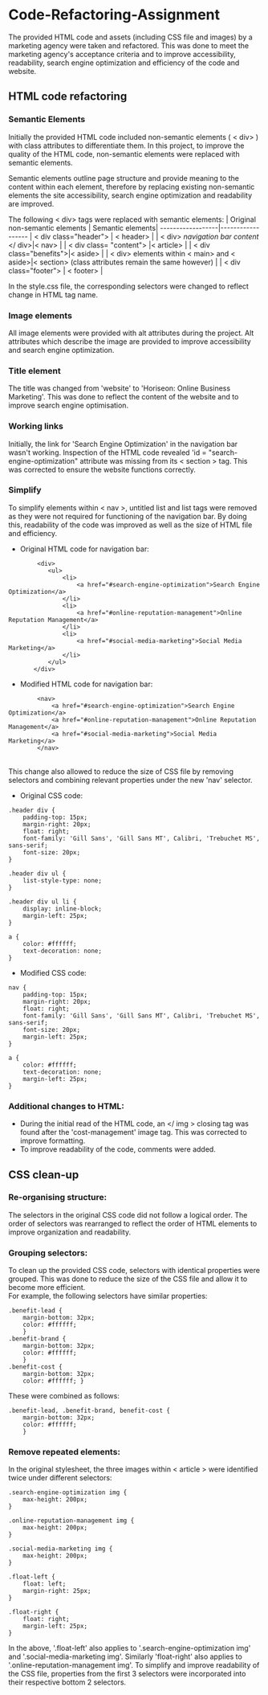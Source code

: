 # Code-Refactoring-Assignment
The provided HTML code and assets (including CSS file and images) by a marketing agency were taken and refactored. 
This was done to meet the marketing agency's acceptance criteria and to improve accessibility, readability, search engine optimization and efficiency of the code and website. 
 
## HTML code refactoring
### Semantic Elements
Initially the provided HTML code included non-semantic elements ( < div> ) with class attributes to differentiate them. 
In this project, to improve the quality of the HTML code, non-semantic elements were replaced with semantic elements. 
 
Semantic elements outline page structure and provide meaning to the content within each element, therefore by replacing existing non-semantic elements the site accessibility, search engine optimization and readability are improved.
 
The following < div> tags were replaced with semantic elements: 
| Original non-semantic elements | Semantic elements|
------------------|------------------
| < div class="header"> | < header> |
| < div> *navigation bar content* </ div>|< nav> |
| < div class= "content"> |< article>  |
| < div class="benefits">|< aside> |
| < div> elements within < main> and < aside>|< section> (class attributes remain the same however) |
| < div class="footer">  |  < footer> |
 
In the style.css file, the corresponding selectors were changed to reflect change in HTML tag name.
 
 
### Image elements
All image elements were provided with alt attributes during the project. Alt attributes which describe the image are provided to improve accessibility and search engine optimization.

### Title element
The title was changed from 'website' to 'Horiseon: Online Business Marketing'. This was done to reflect the content of the website and to improve search engine optimisation. 
 
 
### Working links
Initially, the link for 'Search Engine Optimization' in the navigation bar wasn't working. Inspection of the HTML code revealed 'id = "search-engine-optimization" attribute was missing from its < section > tag. This was corrected to ensure the website functions correctly. 
 
### Simplify 
To simplify elements within < nav >, untitled list and list tags were removed as they were not required for functioning of the navigation bar. By doing this, readability of the code was improved as well as the size of HTML file and efficiency. 
 * Original HTML code for navigation bar: 
 ```
         <div>
            <ul>
                <li>
                    <a href="#search-engine-optimization">Search Engine Optimization</a>
                </li>
                <li>
                    <a href="#online-reputation-management">Online Reputation Management</a>
                </li>
                <li>
                    <a href="#social-media-marketing">Social Media Marketing</a>
                </li>
            </ul>
        </div>
```
* Modified HTML code for navigation bar: 
```
        <nav> 
            <a href="#search-engine-optimization">Search Engine Optimization</a>
            <a href="#online-reputation-management">Online Reputation Management</a>
            <a href="#social-media-marketing">Social Media Marketing</a>
        </nav>
```
<br>This change also allowed to reduce the size of CSS file by removing selectors and combining relevant properties under the new 'nav' selector.
* Original CSS code: 
```
.header div {
    padding-top: 15px;
    margin-right: 20px;
    float: right;
    font-family: 'Gill Sans', 'Gill Sans MT', Calibri, 'Trebuchet MS', sans-serif;
    font-size: 20px;
}

.header div ul {
    list-style-type: none;
}

.header div ul li {
    display: inline-block;
    margin-left: 25px;
}

a {
    color: #ffffff;
    text-decoration: none;
}

```
* Modified CSS code: 
```
nav {
    padding-top: 15px;
    margin-right: 20px;
    float: right;
    font-family: 'Gill Sans', 'Gill Sans MT', Calibri, 'Trebuchet MS', sans-serif;
    font-size: 20px;
    margin-left: 25px;
}

a {
    color: #ffffff;
    text-decoration: none;
    margin-left: 25px;
}
```
 
 
 
### Additional changes to HTML:
* During the initial read of the HTML code, an </ img > closing tag was found after the 'cost-management' image tag. This was corrected to improve formatting. 
* To improve readability of the code, comments were added.
 
## CSS clean-up
### Re-organising structure:
The selectors in the original CSS code did not follow a logical order. The order of selectors was rearranged to reflect the order of HTML elements to improve organization and readability.
 
 
### Grouping selectors: 
To clean up the provided CSS code, selectors with identical properties were grouped. This was done to reduce the size of the CSS file and allow it to become more efficient. 
<br>For example, the following selectors have similar properties: 
```
.benefit-lead { 
    margin-bottom: 32px; 
    color: #ffffff;
    }
.benefit-brand { 
    margin-bottom: 32px; 
    color: #ffffff;
    } 
.benefit-cost { 
    margin-bottom: 32px; 
    color: #ffffff; } 
```
 
These were combined as follows:
 
```
.benefit-lead, .benefit-brand, benefit-cost { 
    margin-bottom: 32px; 
    color: #ffffff;  
    }
```
 
### Remove repeated elements:  
In the original stylesheet, the three images within < article >  were identified twice under different selectors: 
```
.search-engine-optimization img { 
    max-height: 200px; 
} 
 
.online-reputation-management img { 
    max-height: 200px; 
} 
 
.social-media-marketing img { 
    max-height: 200px; 
} 
 
.float-left { 
    float: left; 
    margin-right: 25px; 
} 
 
.float-right { 
    float: right; 
    margin-left: 25px; 
} 
```
 
In the above, '.float-left' also applies to '.search-engine-optimization img' and '.social-media-marketing img'. Similarly 'float-right' also applies to '.online-reputation-management img'. 
To simplify and improve readability of the CSS file, properties from the first 3 selectors were incorporated into their respective bottom 2 selectors. 
 
